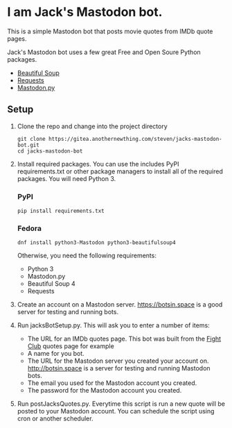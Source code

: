 # I am Jack's Mastodon bot.

This is a simple Mastodon bot that posts movie quotes from IMDb quote pages.

Jack's Mastodon bot uses a few great Free and Open Soure Python packages.
* [Beautiful Soup](https://www.crummy.com/software/BeautifulSoup/)
* [Requests](http://docs.python-requests.org/en/master/)
* [Mastodon.py](https://github.com/halcy/Mastodon.py)

## Setup
1. Clone the repo and change into the project directory

    `git clone https://gitea.anothernewthing.com/steven/jacks-mastodon-bot.git`  
    `cd jacks-mastodon-bot`

2. Install required packages. You can use the includes PyPI requirements.txt  or other package managers to install all of the required packages. You will need Python 3.  

    ### PyPI  
    `pip install requirements.txt`
    
    ### Fedora  
    `dnf install python3-Mastodon python3-beautifulsoup4`

    Otherwise, you need the following requirements:
    * Python 3
    * Mastodon.py
    * Beautiful Soup 4
    * Requests  
      
3. Create an account on a Mastodon server. https://botsin.space is a good server for testing and running bots.

4. Run jacksBotSetup.py. This will ask you to enter a number of items:
    * The URL for an IMDb quotes page. This bot was built from the [Fight Club](http://www.imdb.com/title/tt0137523/quotes) quotes page for example
    * A name for you bot.
    * The URL for the Mastodon server you created your account on. http://botsin.space is a server for testing and running Mastodon bots.
    * The email you used for the Mastodon account you created.
    * The password for the Mastodon account you created.  
  
5. Run postJacksQuotes.py. Everytime this script is run a new quote will be posted to your Mastodon account. You can schedule the script using cron or another scheduler.
